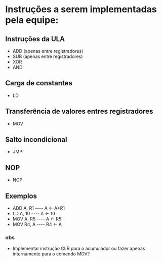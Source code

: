 # Instruções a serem implementadas pela equipe:

## Instruções da ULA

- ADD (apenas entre registradores)
- SUB (apenas entre registradores)
- XOR
- AND

## Carga de constantes

- LD

## Transferência de valores entres registradores

- MOV

## Salto incondicional

- JMP

## NOP

- NOP

## Exemplos

- ADD A, R1 ---- A <- A+R1
- LD A, 10 ---- A <- 10
- MOV A, R5 ---- A <- R5
- MOV R4, A ---- R4 <- A

### obs

- Implementar instrução CLR para o acumulador ou fazer apenas internamente para o comendo MOV?
